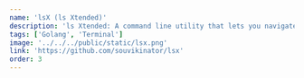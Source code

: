 ```yaml
---
name: 'lsX (ls Xtended)'
description: 'ls Xtended: A command line utility that lets you navigate through terminal like a pro 😎.'
tags: ['Golang', 'Terminal']
image: '../../../public/static/lsx.png'
link: 'https://github.com/souvikinator/lsx'
order: 3
---
```

